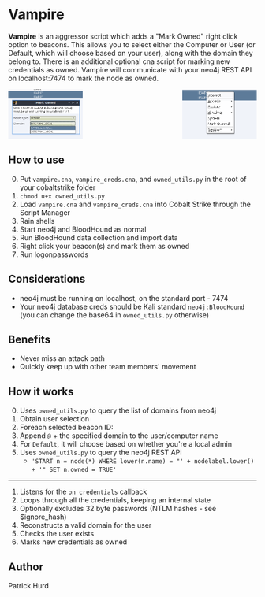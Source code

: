 # Vampire

__Vampire__ is an aggressor script which adds a "Mark Owned" right click option to beacons. This allows you to select either the Computer or User (or Default, which will choose based on your user), along with the domain they belong to. There is an additional optional cna script for marking new credentials as owned. Vampire will communicate with your neo4j REST API on localhost:7474 to mark the node as owned.

<img src="Screen_Shot_2019-04-02_at_3.31.18_PM.png" width="30%" style="float: right"> <img src="Screen_Shot_2019-04-02_at_3.31.54_PM.png" width="30%" style="float: left">
<br style="clear: both">

How to use
---

 0. Put `vampire.cna`, `vampire_creds.cna`, and `owned_utils.py` in the root of your cobaltstrike folder
 1. `chmod u+x owned_utils.py`
 1. Load `vampire.cna` and `vampire_creds.cna` into Cobalt Strike through the Script Manager
 1. Rain shells
 2. Start neo4j and BloodHound as normal
 2. Run BloodHound data collection and import data
 3. Right click your beacon(s) and mark them as owned
 4. Run logonpasswords

Considerations
---

 - neo4j must be running on localhost, on the standard port - 7474
 - Your neo4j database creds should be Kali standard `neo4j:BloodHound` (you can change the base64 in `owned_utils.py` otherwise)

Benefits
---

 - Never miss an attack path
 - Quickly keep up with other team members' movement

How it works
---

 0. Uses `owned_utils.py` to query the list of domains from neo4j
 1. Obtain user selection
 2. Foreach selected beacon ID:
 3. Append `@` + the specified domain to the user/computer name
 4. For `Default`, it will choose based on whether you're a local admin
 4. Uses `owned_utils.py` to query the neo4j REST API
    - `'START n = node(*) WHERE lower(n.name) = "' + nodelabel.lower() + '" SET n.owned = TRUE'`

---
 
 1. Listens for the `on credentials` callback
 1. Loops through all the credentials, keeping an internal state
 1. Optionally excludes 32 byte passwords (NTLM hashes - see $ignore_hash)
 1. Reconstructs a valid domain for the user
 1. Checks the user exists
 1. Marks new credentials as owned

Author
---

Patrick Hurd
